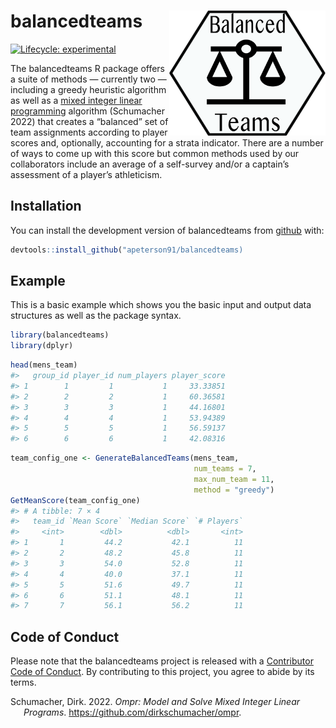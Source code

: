 
<!-- README.md is generated from README.Rmd. Please edit that file -->

# <img src="docs/figure/balanceteams_hex.png" align="right" width=250 height=200 /> balancedteams

<!-- badges: start -->

[![Lifecycle:
experimental](https://img.shields.io/badge/lifecycle-experimental-orange.svg)](https://lifecycle.r-lib.org/articles/stages.html#experimental)
<!-- badges: end -->

The balancedteams R package offers a suite of methods — currently two —
including a greedy heuristic algorithm as well as a [mixed integer
linear programming](https://en.wikipedia.org/wiki/Integer_programming)
algorithm (Schumacher 2022) that creates a “balanced” set of team
assignments according to player scores and, optionally, accounting for a
strata indicator. There are a number of ways to come up with this score
but common methods used by our collaborators include an average of a
self-survey and/or a captain’s assessment of a player’s athleticism.

## Installation

You can install the development version of balancedteams from
[github](https://github.com/apeterson91/balancedteams) with:

``` r
devtools::install_github("apeterson91/balancedteams)
```

## Example

This is a basic example which shows you the basic input and output data
structures as well as the package syntax.

``` r
library(balancedteams)
library(dplyr)
```

``` r
head(mens_team)
#>   group_id player_id num_players player_score
#> 1        1         1           1     33.33851
#> 2        2         2           1     60.36581
#> 3        3         3           1     44.16801
#> 4        4         4           1     53.94389
#> 5        5         5           1     56.59137
#> 6        6         6           1     42.08316
```

``` r
team_config_one <- GenerateBalancedTeams(mens_team, 
                                         num_teams = 7,
                                         max_num_team = 11,
                                         method = "greedy")
GetMeanScore(team_config_one)
#> # A tibble: 7 × 4
#>   team_id `Mean Score` `Median Score` `# Players`
#>     <int>        <dbl>          <dbl>       <int>
#> 1       1         44.2           42.1          11
#> 2       2         48.2           45.8          11
#> 3       3         54.0           52.8          11
#> 4       4         40.0           37.1          11
#> 5       5         51.6           49.7          11
#> 6       6         51.1           48.1          11
#> 7       7         56.1           56.2          11
```

## Code of Conduct

Please note that the balancedteams project is released with a
[Contributor Code of
Conduct](https://contributor-covenant.org/version/2/0/CODE_OF_CONDUCT.html).
By contributing to this project, you agree to abide by its terms.

<div id="refs" class="references csl-bib-body hanging-indent">

<div id="ref-ompr" class="csl-entry">

Schumacher, Dirk. 2022. *Ompr: Model and Solve Mixed Integer Linear
Programs*. <https://github.com/dirkschumacher/ompr>.

</div>

</div>
